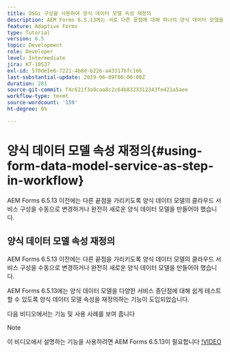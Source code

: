 ```yaml
---
title: OSGi 구성을 사용하여 양식 데이터 모델 속성 재정의
description: AEM Forms 6.5.13에는 서로 다른 끝점에 대해 하나의 양식 데이터 모델을 더 쉽게 테스트할 수 있도록 양식 데이터 모델 속성을 재정의하는 기능이 도입되었습니다.
feature: Adaptive Forms
type: Tutorial
version: 6.5
topic: Development
role: Developer
level: Intermediate
jira: KT-10537
exl-id: 570de1e6-7221-4b8d-b226-a43317bfc166
last-substantial-update: 2019-06-09T00:00:00Z
duration: 281
source-git-commit: f4c621f3a9caa8c2c64b8323312343fe421a5aee
workflow-type: tm+mt
source-wordcount: '159'
ht-degree: 0%

---
```


# 양식 데이터 모델 속성 재정의{#using-form-data-model-service-as-step-in-workflow}

AEM Forms 6.5.13 이전에는 다른 끝점을 가리키도록 양식 데이터 모델의 클라우드 서비스 구성을 수동으로 변경하거나 완전히 새로운 양식 데이터 모델을 만들어야 했습니다.

## 양식 데이터 모델 속성 재정의

AEM Forms 6.5.13 이전에는 다른 끝점을 가리키도록 양식 데이터 모델의 클라우드 서비스 구성을 수동으로 변경하거나 완전히 새로운 양식 데이터 모델을 만들어야 했습니다.

AEM Forms 6.5.13에는 양식 데이터 모델을 다양한 서비스 종단점에 대해 쉽게 테스트할 수 있도록 양식 데이터 모델 속성을 재정의하는 기능이 도입되었습니다.

다음 비디오에서는 기능 및 사용 사례를 보여 줍니다

>[!NOTE]
>이 비디오에서 설명하는 기능을 사용하려면 AEM Forms 6.5.13이 필요합니다
>[!VIDEO](https://video.tv.adobe.com/v/343762?quality=12&learn=on)
